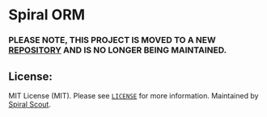 Spiral ORM
========

### PLEASE NOTE, THIS PROJECT IS MOVED TO A NEW [REPOSITORY](https://github.com/cycle/orm) AND IS NO LONGER BEING MAINTAINED.

License:
--------
MIT License (MIT). Please see [`LICENSE`](./LICENSE) for more information. Maintained by [Spiral Scout](https://spiralscout.com).
